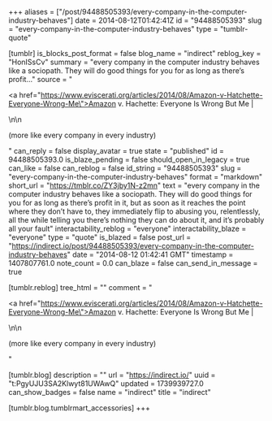 +++
aliases = ["/post/94488505393/every-company-in-the-computer-industry-behaves"]
date = 2014-08-12T01:42:41Z
id = "94488505393"
slug = "every-company-in-the-computer-industry-behaves"
type = "tumblr-quote"

[tumblr]
is_blocks_post_format = false
blog_name = "indirect"
reblog_key = "HonISsCv"
summary = "every company in the computer industry behaves like a sociopath. They will do good things for you for as long as there’s profit..."
source = "<p><a href=\"https://www.eviscerati.org/articles/2014/08/Amazon-v-Hatchette-Everyone-Wrong-Me\">Amazon v. Hachette: Everyone Is Wrong But Me | </a></p>\n\n<p>(more like every company in every industry)</p>"
can_reply = false
display_avatar = true
state = "published"
id = 94488505393.0
is_blaze_pending = false
should_open_in_legacy = true
can_like = false
can_reblog = false
id_string = "94488505393"
slug = "every-company-in-the-computer-industry-behaves"
format = "markdown"
short_url = "https://tmblr.co/ZY3jby1N-z2mn"
text = "every company in the computer industry behaves like a sociopath. They will do good things for you for as long as there’s profit in it, but as soon as it reaches the point where they don’t have to, they immediately flip to abusing you, relentlessly, all the while telling you there’s nothing they can do about it, and it’s probably all your fault"
interactability_reblog = "everyone"
interactability_blaze = "everyone"
type = "quote"
is_blazed = false
post_url = "https://indirect.io/post/94488505393/every-company-in-the-computer-industry-behaves"
date = "2014-08-12 01:42:41 GMT"
timestamp = 1407807761.0
note_count = 0.0
can_blaze = false
can_send_in_message = true

[tumblr.reblog]
tree_html = ""
comment = "<p><a href=\"https://www.eviscerati.org/articles/2014/08/Amazon-v-Hatchette-Everyone-Wrong-Me\">Amazon v. Hachette: Everyone Is Wrong But Me | </a></p>\n\n<p>(more like every company in every industry)</p>"

[tumblr.blog]
description = ""
url = "https://indirect.io/"
uuid = "t:PgyUJU3SA2Klwyt81UWAwQ"
updated = 1739939727.0
can_show_badges = false
name = "indirect"
title = "indirect"

[tumblr.blog.tumblrmart_accessories]
+++
